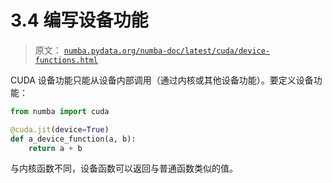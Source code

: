 # 3.4 编写设备功能

> 原文： [`numba.pydata.org/numba-doc/latest/cuda/device-functions.html`](http://numba.pydata.org/numba-doc/latest/cuda/device-functions.html)

CUDA 设备功能只能从设备内部调用（通过内核或其他设备功能）。要定义设备功能：

```py
from numba import cuda

@cuda.jit(device=True)
def a_device_function(a, b):
    return a + b

```

与内核函数不同，设备函数可以返回与普通函数类似的值。